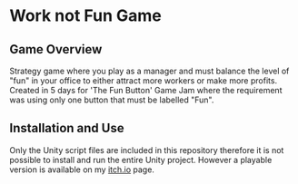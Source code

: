 # Work not Fun Game

## Game Overview
Strategy game where you play as a manager and must balance the level of "fun" in your office to either attract more workers or make more profits. Created in 5 days for 'The Fun Button' Game Jam where the requirement was using only one button that must be labelled "Fun".

## Installation and Use
Only the Unity script files are included in this repository therefore it is not possible to install and run the entire Unity project. However a playable version is available on my [itch.io](https://fraser-curry-games.itch.io/work-does-not-equal-fun) page.
